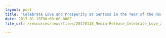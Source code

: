 ```yaml
---
layout: post
title: 'Celebrate Love and Prosperity at Sentosa in the Year of the Rooster'
date: 2017-01-18T00:00:00.000Z
file_url: /resources/news/files/20170118_Media-Release_Celebrate_Love_and_Prosperity_at_Sentosa_in_the_Year_of_the_Rooster.pdf

---
```

